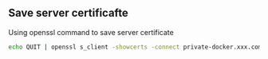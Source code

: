 
## Save server certificafte
Using openssl command to save server certificate

```bash
echo QUIT | openssl s_client -showcerts -connect private-docker.xxx.com:443 -servername private-docker.xxx.com 2>/dev/null | openssl x509 -text > '/etc/docker/certs.d/private-docker.xxx.com:443/ca.crt'
```

